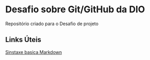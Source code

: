 # Desafio sobre Git/GitHub da DIO
Repositório criado para o Desafio de projeto

## Links Úteis
[Sinstaxe basica Markdown](https://www.markdownguide.org/)
